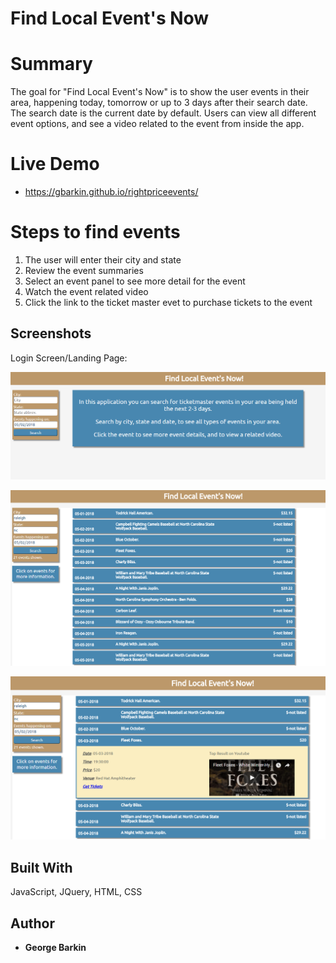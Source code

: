 # Find Local Event's Now

# Summary

The goal for "Find Local Event's Now" is to show the user events in their area, happening today, tomorrow or up to 3 days after their search date.  The search date is the current date by default.  Users can view all different event options, and see a video related to the event from inside the app.  

# Live Demo

- https://gbarkin.github.io/rightpriceevents/

# Steps to find events

1.	The user will enter their city and state
2.	Review the event summaries
3.	Select an event panel to see more detail for the event
4.	Watch the event related video
5.	Click the link to the ticket master evet to purchase tickets to the event

## Screenshots
Login Screen/Landing Page:

![Landing Screen](screenshots/landing_screen.png)

![Results Screen](screenshots/results_screen.png)

![Results Screen](screenshots/results_content_screen.png)

## Built With

JavaScript, JQuery, HTML, CSS


## Author

* **George Barkin**
